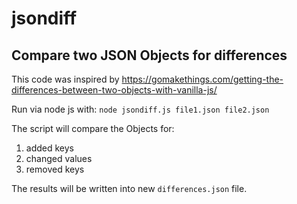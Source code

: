# jsondiff
## Compare two JSON Objects for differences
This code was inspired by https://gomakethings.com/getting-the-differences-between-two-objects-with-vanilla-js/

Run via node js with: `node jsondiff.js file1.json file2.json` 

The script will compare the Objects for: 
1. added keys
2. changed values
3. removed keys

The results will be written into new `differences.json` file. 



